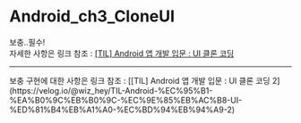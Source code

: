 # Android_ch3_CloneUI
보충..필수! <br>
자세한 사항은 링크 참조 : [[TIL] Android 앱 개발 입문 : UI 클론 코딩](https://velog.io/@wiz_hey/TIL-Android-%EC%95%B1-%EA%B0%9C%EB%B0%9C-%EC%9E%85%EB%AC%B8-UI-%ED%81%B4%EB%A1%A0-%EC%BD%94%EB%94%A9)
<hr>
보충 구현에 대한 사항은 링크 참조 : [[TIL] Android 앱 개발 입문 : UI 클론 코딩 2](https://velog.io/@wiz_hey/TIL-Android-%EC%95%B1-%EA%B0%9C%EB%B0%9C-%EC%9E%85%EB%AC%B8-UI-%ED%81%B4%EB%A1%A0-%EC%BD%94%EB%94%A9-2)
